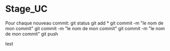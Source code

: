 # Stage_UC


Pour chaque nouveau commit:
    git status
    git add *
    git commit -m "le nom de mon commit"
    git commit -m "le nom de mon commit"
    git commit -m "le nom de mon commit"
    git push


test 
